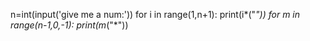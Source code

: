 n=int(input('give me a num:'))
for i in range(1,n+1):
    print(i*("*"))
for m in range(n-1,0,-1):
    print(m*("*"))
